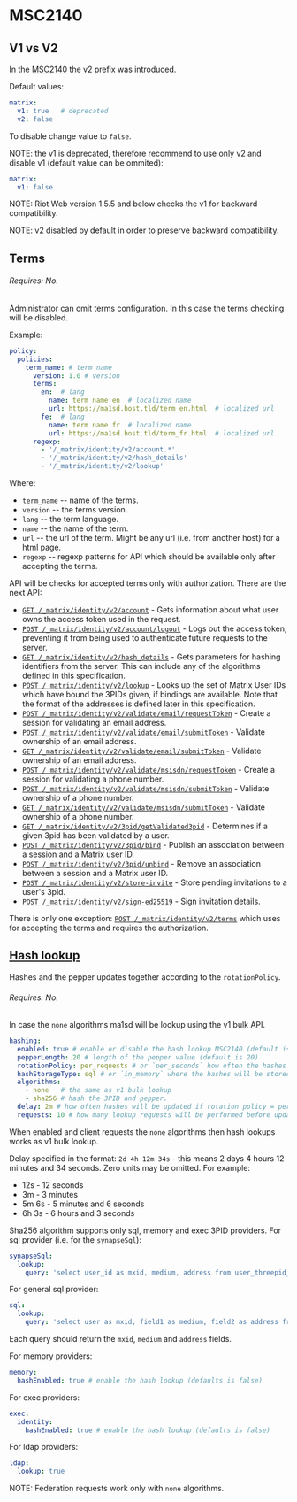 # MSC2140

## V1 vs V2
In the [MSC2140](https://github.com/matrix-org/matrix-doc/pull/2140) the v2 prefix was introduced.

Default values:
```.yaml
matrix:
  v1: true   # deprecated
  v2: false
```

To disable change value to `false`.

NOTE: the v1 is deprecated, therefore recommend to use only v2 and disable v1 (default value can be ommited):
```.yaml
matrix:
  v1: false
```
NOTE: Riot Web version 1.5.5 and below checks the v1 for backward compatibility.

NOTE: v2 disabled by default in order to preserve backward compatibility.

## Terms

###### Requires: No. 

Administrator can omit terms configuration. In this case the terms checking will be disabled.

Example:
```.yaml
policy:
  policies:
    term_name: # term name
      version: 1.0 # version
      terms:
        en:  # lang
          name: term name en  # localized name
          url: https://ma1sd.host.tld/term_en.html  # localized url
        fe:  # lang 
          name: term name fr  # localized name
          url: https://ma1sd.host.tld/term_fr.html  # localized url
      regexp:
        - '/_matrix/identity/v2/account.*'
        - '/_matrix/identity/v2/hash_details'
        - '/_matrix/identity/v2/lookup'
```
Where:

- `term_name` -- name of the terms.
- `version` -- the terms version.
- `lang` -- the term language.
- `name` -- the name of the term.
- `url` -- the url of the term. Might be any url (i.e. from another host) for a html page.
- `regexp` -- regexp patterns for API which should be available only after accepting the terms.

API will be checks for accepted terms only with authorization.
There are the next API:
- [`GET /_matrix/identity/v2/account`](https://matrix.org/docs/spec/identity_service/r0.3.0#get-matrix-identity-v2-account) - Gets information about what user owns the access token used in the request.
- [`POST /_matrix/identity/v2/account/logout`](https://matrix.org/docs/spec/identity_service/r0.3.0#post-matrix-identity-v2-account-logout) - Logs out the access token, preventing it from being used to authenticate future requests to the server.
- [`GET /_matrix/identity/v2/hash_details`](https://matrix.org/docs/spec/identity_service/r0.3.0#get-matrix-identity-v2-hash-details) - Gets parameters for hashing identifiers from the server. This can include any of the algorithms defined in this specification.
- [`POST /_matrix/identity/v2/lookup`](https://matrix.org/docs/spec/identity_service/r0.3.0#post-matrix-identity-v2-lookup) - Looks up the set of Matrix User IDs which have bound the 3PIDs given, if bindings are available. Note that the format of the addresses is defined later in this specification.
- [`POST /_matrix/identity/v2/validate/email/requestToken`](https://matrix.org/docs/spec/identity_service/r0.3.0#post-matrix-identity-v2-validate-email-requesttoken) - Create a session for validating an email address.
- [`POST /_matrix/identity/v2/validate/email/submitToken`](https://matrix.org/docs/spec/identity_service/r0.3.0#post-matrix-identity-v2-validate-email-submittoken) - Validate ownership of an email address.
- [`GET /_matrix/identity/v2/validate/email/submitToken`](https://matrix.org/docs/spec/identity_service/r0.3.0#get-matrix-identity-v2-validate-email-submittoken) - Validate ownership of an email address.
- [`POST /_matrix/identity/v2/validate/msisdn/requestToken`](https://matrix.org/docs/spec/identity_service/r0.3.0#post-matrix-identity-v2-validate-msisdn-requesttoken) - Create a session for validating a phone number.
- [`POST /_matrix/identity/v2/validate/msisdn/submitToken`](https://matrix.org/docs/spec/identity_service/r0.3.0#post-matrix-identity-v2-validate-msisdn-submittoken) - Validate ownership of a phone number.
- [`GET /_matrix/identity/v2/validate/msisdn/submitToken`](https://matrix.org/docs/spec/identity_service/r0.3.0#get-matrix-identity-v2-validate-msisdn-submittoken) - Validate ownership of a phone number.
- [`GET /_matrix/identity/v2/3pid/getValidated3pid`](https://matrix.org/docs/spec/identity_service/r0.3.0#get-matrix-identity-v2-3pid-getvalidated3pid) - Determines if a given 3pid has been validated by a user.
- [`POST /_matrix/identity/v2/3pid/bind`](https://matrix.org/docs/spec/identity_service/r0.3.0#post-matrix-identity-v2-3pid-bind) - Publish an association between a session and a Matrix user ID.
- [`POST /_matrix/identity/v2/3pid/unbind`](https://matrix.org/docs/spec/identity_service/r0.3.0#post-matrix-identity-v2-3pid-unbind) - Remove an association between a session and a Matrix user ID.
- [`POST /_matrix/identity/v2/store-invite`](https://matrix.org/docs/spec/identity_service/r0.3.0#post-matrix-identity-v2-store-invite) - Store pending invitations to a user's 3pid.
- [`POST /_matrix/identity/v2/sign-ed25519`](https://matrix.org/docs/spec/identity_service/r0.3.0#post-matrix-identity-v2-sign-ed25519) - Sign invitation details.

There is only one exception: [`POST /_matrix/identity/v2/terms`](https://matrix.org/docs/spec/identity_service/r0.3.0#post-matrix-identity-v2-terms) which uses for accepting the terms and requires the authorization.

## [Hash lookup](https://github.com/matrix-org/matrix-doc/blob/hs/hash-identity/proposals/2134-identity-hash-lookup.md)

Hashes and the pepper updates together according to the `rotationPolicy`.

###### Requires: No. 

In case the `none` algorithms ma1sd will be lookup using the v1 bulk API.

```.yaml
hashing:
  enabled: true # enable or disable the hash lookup MSC2140 (default is false)
  pepperLength: 20 # length of the pepper value (default is 20)
  rotationPolicy: per_requests # or `per_seconds` how often the hashes will be updating
  hashStorageType: sql # or `in_memory` where the hashes will be stored
  algorithms:
    - none   # the same as v1 bulk lookup
    - sha256 # hash the 3PID and pepper.
  delay: 2m # how often hashes will be updated if rotation policy = per_seconds (default is 10s)
  requests: 10 # how many lookup requests will be performed before updating hashes if rotation policy = per_requests (default is 10)
```

When enabled and client requests the `none` algorithms then hash lookups works as v1 bulk lookup.

Delay specified in the format: `2d 4h 12m 34s` - this means 2 days 4 hours 12 minutes and 34 seconds. Zero units may be omitted. For example:

- 12s - 12 seconds
- 3m - 3 minutes
- 5m 6s - 5 minutes and 6 seconds
- 6h 3s - 6 hours and 3 seconds


Sha256 algorithm supports only sql, memory and exec 3PID providers.
For sql provider (i.e. for the `synapseSql`):
```.yaml
synapseSql:
  lookup:
    query: 'select user_id as mxid, medium, address from user_threepid_id_server' # query for retrive 3PIDs for hashes.
```

For general sql provider:
```.yaml
sql:
  lookup:
    query: 'select user as mxid, field1 as medium, field2 as address from some_table' # query for retrive 3PIDs for hashes.
```

Each query should return the `mxid`, `medium` and `address` fields.


For memory providers:
```.yaml
memory:
  hashEnabled: true # enable the hash lookup (defaults is false)
```

For exec providers:
```.yaml
exec:
  identity:
    hashEnabled: true # enable the hash lookup (defaults is false)
```

For ldap providers:
```.yaml
ldap:
  lookup: true
```

NOTE: Federation requests work only with `none` algorithms.

